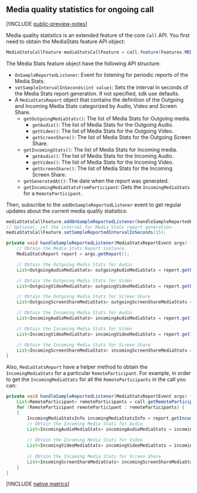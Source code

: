 ## Media quality statistics for ongoing call

[!INCLUDE [public-preview-notes](../../../../includes/public-preview-include.md)]

Media quality statistics is an extended feature of the core `Call` API. You first need to obtain the MediaStats feature API object:

```java
MediaStatsCallFeature mediaStatsCallFeature = call.feature(Features.MEDIA_STATS);
```

The Media Stats feature object have the following API structure:
- `OnSampleReportedListener`: Event for listening for periodic reports of the Media Stats.
- `setSampleIntervalInSeconds(int value)`: Sets the interval in seconds of the Media Stats report generation. If not specified, sdk use defaults.
- A `MediaStatsReport` object that contains the definition of the Outgoing and Incoming Media Stats categorized by Audio, Video and Screen Share.
  - `getOutgoingMediaStats()`: The list of Media Stats for Outgoing media.
    - `getAudio()`: The list of Media Stats for the Outgoing Audio.
    - `getVideo()`: The list of Media Stats for the Outgoing Video.
    - `getScreenShare()`: The list of Media Stats for the Outgoing Screen Share. 
  - `getIncomingStats()`: The list of Media Stats for Incoming media.
    - `getAudio()`: The list of Media Stats for the Incoming Audio.
    - `getVideo()`: The list of Media Stats for the Incoming Video.
    - `getScreenShare()`: The list of Media Stats for the Incoming Screen Share. 
  - `getGeneratedAt()`: The date when the report was generated.
  - `getIncomingMediaStatsFromParticipant`: Gets the `IncomingMediaStats` for a `RemoteParticipant`.

Then, subscribe to the `addOnSampleReportedListener` event to get regular updates about the current media quality statistics:

```java
mediaStatsCallFeature.addOnSampleReportedListener(handleSampleReportedListener);
// Optional, set the interval for Media Stats report generation
mediaStatsCallFeature.setSampleReportedIntervalInSeconds(15);

private void handleSampleReportedListener(MediaStatsReportEvent args) {
    // Obtain the Media Stats Report instance.
    MediaStatsReport report = args.getReport();

    // Obtain the Outgoing Media Stats for Audio
    List<OutgoingAudioMediaStats> outgoingAudioMediaStats = report.getOutgoingMediaStats().getAudio();

    // Obtain the Outgoing Media Stats for Video
    List<OutgoingVideoMediaStats> outgoingVideoMediaStats = report.getOutgoingMediaStats().getVideo();

    // Obtain the Outgoing Media Stats for Screen Share
    List<OutgoingScreenShareMediaStats> outgoingScreenShareMediaStats = report.getOutgoingMediaStats().getScreenShare();

    // Obtain the Incoming Media Stats for Audio
    List<IncomingAudioMediaStats> incomingAudioMediaStats = report.getIncomingMediaStats().getAudio();

    // Obtain the Incoming Media Stats for Video
    List<IncomingVideoMediaStats> incomingVideoMediaStats = report.getIncomingMediaStats().getVideo();

    // Obtain the Incoming Media Stats for Screen Share
    List<IncomingScreenShareMediaStats> incomingScreenShareMediaStats = report.getIncomingMediaStats().getScreenShare();
}
```

Also, `MediaStatsReport` have a helper method to obtain the `IncomingMediaStats` for a particular `RemoteParticipant`.
For example, in order to get the `IncomingMediaStats` for all the `RemoteParticipants` in the call you can:

```java
private void handleSampleReportedListener(MediaStatsReportEvent args) {
    List<RemoteParticipant> remoteParticipants = call.getRemoteParticipants();
    for (RemoteParticipant remoteParticipant : remoteParticipants) {
    {
        IncomingMediaStatsInfo incomingMediaStatsInfo = report.getIncomingMediaStatsFromParticipant(remoteParticipant.getIdentifier());
        // Obtain the Incoming Media Stats for Audio
        List<IncomingAudioMediaStats> incomingAudioMediaStats = incomingMediaStatsInfo.getAudio();
    
        // Obtain the Incoming Media Stats for Video
        List<IncomingVideoMediaStats> incomingVideoMediaStats = incomingMediaStatsInfo.getVideo();
    
        // Obtain the Incoming Media Stats for Screen Share
        List<IncomingScreenShareMediaStats> incomingScreenShareMediaStats = incomingMediaStatsInfo.getScreenShare();
    }
}
```

[!INCLUDE [native matrics](media-stats-native-metrics.md)]
